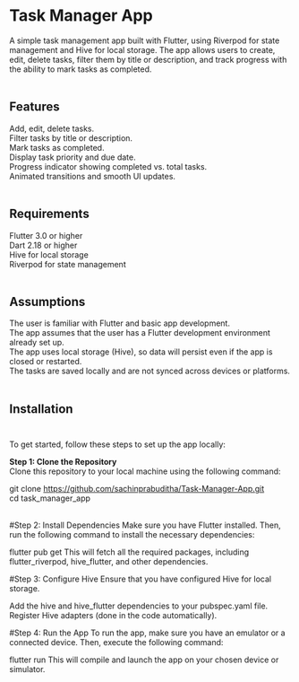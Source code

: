 # Task Manager App <br>
A simple task management app built with Flutter, using Riverpod for state management and Hive for local storage. The app allows users to create, edit, delete tasks, filter them by title or description, and track progress with the ability to mark tasks as completed. <br><br>

## Features <br>
Add, edit, delete tasks.<br>
Filter tasks by title or description.<br>
Mark tasks as completed.<br>
Display task priority and due date.<br>
Progress indicator showing completed vs. total tasks.<br>
Animated transitions and smooth UI updates.<br><br>

## Requirements <br>
Flutter 3.0 or higher<br>
Dart 2.18 or higher<br>
Hive for local storage<br>
Riverpod for state management<br><br>

## Assumptions<br>
The user is familiar with Flutter and basic app development.<br>
The app assumes that the user has a Flutter development environment already set up.<br>
The app uses local storage (Hive), so data will persist even if the app is closed or restarted.<br>
The tasks are saved locally and are not synced across devices or platforms.<br><br>

## **Installation** <br><br>

To get started, follow these steps to set up the app locally:<br>

**Step 1: Clone the Repository**<br>
Clone this repository to your local machine using the following command:<br>

git clone https://github.com/sachinprabuditha/Task-Manager-App.git <br>
cd task_manager_app <br><br>

#Step 2: Install Dependencies
Make sure you have Flutter installed. Then, run the following command to install the necessary dependencies:

flutter pub get
This will fetch all the required packages, including flutter_riverpod, hive_flutter, and other dependencies.

#Step 3: Configure Hive
Ensure that you have configured Hive for local storage.

Add the hive and hive_flutter dependencies to your pubspec.yaml file.
Register Hive adapters (done in the code automatically).

#Step 4: Run the App
To run the app, make sure you have an emulator or a connected device. Then, execute the following command:

flutter run
This will compile and launch the app on your chosen device or simulator.

